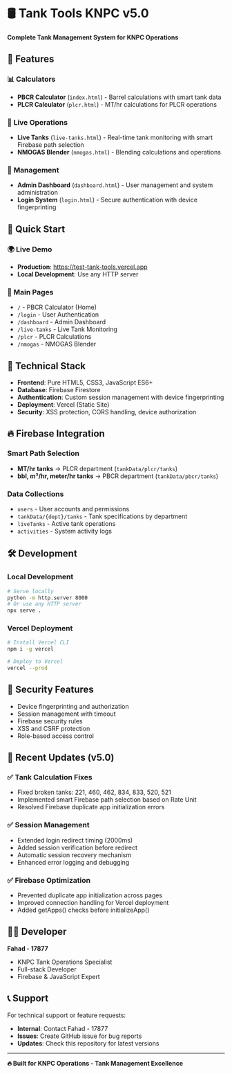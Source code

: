 # 🛢️ Tank Tools KNPC v5.0

**Complete Tank Management System for KNPC Operations**

## 🎯 **Features**

### 📊 **Calculators**
- **PBCR Calculator** (`index.html`) - Barrel calculations with smart tank data
- **PLCR Calculator** (`plcr.html`) - MT/hr calculations for PLCR operations  

### 🔴 **Live Operations**
- **Live Tanks** (`live-tanks.html`) - Real-time tank monitoring with smart Firebase path selection
- **NMOGAS Blender** (`nmogas.html`) - Blending calculations and operations

### 🔧 **Management**
- **Admin Dashboard** (`dashboard.html`) - User management and system administration
- **Login System** (`login.html`) - Secure authentication with device fingerprinting

## 🚀 **Quick Start**

### **🌍 Live Demo**
- **Production**: https://test-tank-tools.vercel.app
- **Local Development**: Use any HTTP server

### **📱 Main Pages**
- `/` - PBCR Calculator (Home)
- `/login` - User Authentication
- `/dashboard` - Admin Dashboard
- `/live-tanks` - Live Tank Monitoring
- `/plcr` - PLCR Calculations
- `/nmogas` - NMOGAS Blender

## 🔧 **Technical Stack**

- **Frontend**: Pure HTML5, CSS3, JavaScript ES6+
- **Database**: Firebase Firestore
- **Authentication**: Custom session management with device fingerprinting
- **Deployment**: Vercel (Static Site)
- **Security**: XSS protection, CORS handling, device authorization

## 🔥 **Firebase Integration**

### **Smart Path Selection**
- **MT/hr tanks** → PLCR department (`tankData/plcr/tanks`)
- **bbl, m³/hr, meter/hr tanks** → PBCR department (`tankData/pbcr/tanks`)

### **Data Collections**
- `users` - User accounts and permissions
- `tankData/{dept}/tanks` - Tank specifications by department
- `liveTanks` - Active tank operations
- `activities` - System activity logs

## 🛠️ **Development**

### **Local Development**
```bash
# Serve locally
python -m http.server 8000
# Or use any HTTP server
npx serve .
```

### **Vercel Deployment**
```bash
# Install Vercel CLI
npm i -g vercel

# Deploy to Vercel
vercel --prod
```

## 🔐 **Security Features**

- Device fingerprinting and authorization
- Session management with timeout
- Firebase security rules
- XSS and CSRF protection
- Role-based access control

## 📝 **Recent Updates (v5.0)**

### ✅ **Tank Calculation Fixes**
- Fixed broken tanks: 221, 460, 462, 834, 833, 520, 521
- Implemented smart Firebase path selection based on Rate Unit
- Resolved Firebase duplicate app initialization errors

### ✅ **Session Management**
- Extended login redirect timing (2000ms)
- Added session verification before redirect
- Automatic session recovery mechanism
- Enhanced error logging and debugging

### ✅ **Firebase Optimization**
- Prevented duplicate app initialization across pages
- Improved connection handling for Vercel deployment
- Added getApps() checks before initializeApp()

## 👨‍💻 **Developer**

**Fahad - 17877**
- KNPC Tank Operations Specialist
- Full-stack Developer
- Firebase & JavaScript Expert

## 📞 **Support**

For technical support or feature requests:
- **Internal**: Contact Fahad - 17877
- **Issues**: Create GitHub issue for bug reports
- **Updates**: Check this repository for latest versions

---

**🔥 Built for KNPC Operations - Tank Management Excellence**